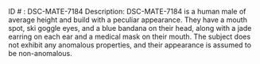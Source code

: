 ID # : DSC-MATE-7184
Description: DSC-MATE-7184 is a human male of average height and build with a peculiar appearance. They have a mouth spot, ski goggle eyes, and a blue bandana on their head, along with a jade earring on each ear and a medical mask on their mouth. The subject does not exhibit any anomalous properties, and their appearance is assumed to be non-anomalous. 